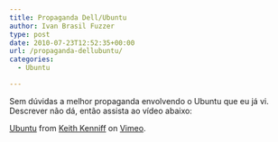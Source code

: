 ```yaml
---
title: Propaganda Dell/Ubuntu
author: Ivan Brasil Fuzzer
type: post
date: 2010-07-23T12:52:35+00:00
url: /propaganda-dellubuntu/
categories:
  - Ubuntu

---
```

Sem dúvidas a melhor propaganda envolvendo o Ubuntu que eu já vi. Descrever não dá, então assista ao vídeo abaixo:

<p style="text-align: center;">
</p>

[Ubuntu][1] from [Keith Kenniff][2] on [Vimeo][3].

 [1]: http://vimeo.com/10518151
 [2]: http://vimeo.com/user1196300
 [3]: http://vimeo.com